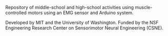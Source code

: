 Repository of middle-school and high-school activities using muscle-controlled motors using an EMG sensor and Arduino system.

Developed by MIT and the University of Washington.  Funded by the NSF Engineering Research Center on Sensorimotor Neural Engineering (CSNE).